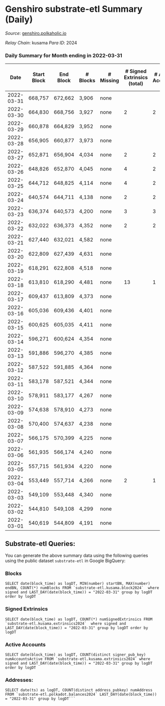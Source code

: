 # Genshiro substrate-etl Summary (Daily)

_Source_: [genshiro.polkaholic.io](https://genshiro.polkaholic.io)

*Relay Chain*: kusama
*Para ID*: 2024



### Daily Summary for Month ending in 2022-03-31


| Date | Start Block | End Block | # Blocks | # Missing | # Signed Extrinsics (total) | # Active Accounts | # Addresses with Balances | # Events | # Transfers | # XCM Transfers In | # XCM Transfers Out |
| ---- | ----------- | --------- | -------- | --------- | --------------------------- | ----------------- | ------------------------- | -------- | ----------- | ------------------ | ------------------- |
| 2022-03-31 | 668,757 | 672,662 | 3,906 | none |  |  | 23 | 7,834 |   |   |   |
| 2022-03-30 | 664,830 | 668,756 | 3,927 | none | 2 | 2 | 23 | 7,903 |   |   |   |
| 2022-03-29 | 660,878 | 664,829 | 3,952 | none |  |  | 23 | 7,916 |   |   |   |
| 2022-03-28 | 656,905 | 660,877 | 3,973 | none |  |  | 23 | 7,963 |   |   |   |
| 2022-03-27 | 652,871 | 656,904 | 4,034 | none | 2 | 2 | 23 | 8,097 |   |   |   |
| 2022-03-26 | 648,826 | 652,870 | 4,045 | none | 4 | 2 | 23 | 8,128 |   |   |   |
| 2022-03-25 | 644,712 | 648,825 | 4,114 | none | 4 | 2 | 23 | 8,279 |   |   |   |
| 2022-03-24 | 640,574 | 644,711 | 4,138 | none | 2 | 2 | 23 | 8,296 |   |   |   |
| 2022-03-23 | 636,374 | 640,573 | 4,200 | none | 3 | 3 | 23 | 8,438 |   |   |   |
| 2022-03-22 | 632,022 | 636,373 | 4,352 | none | 2 | 2 | 23 | 8,744 |   |   |   |
| 2022-03-21 | 627,440 | 632,021 | 4,582 | none |  |  | 23 | 9,172 |   |   |   |
| 2022-03-20 | 622,809 | 627,439 | 4,631 | none |  |  | 23 | 9,269 |   |   |   |
| 2022-03-19 | 618,291 | 622,808 | 4,518 | none |  |  | 23 | 9,044 |   |   |   |
| 2022-03-18 | 613,810 | 618,290 | 4,481 | none | 13 | 1 | 23 | 9,005 |   |   |   |
| 2022-03-17 | 609,437 | 613,809 | 4,373 | none |  |  | 20 | 8,754 |   |   |   |
| 2022-03-16 | 605,036 | 609,436 | 4,401 | none |  |  | 20 | 8,809 |   |   |   |
| 2022-03-15 | 600,625 | 605,035 | 4,411 | none |  |  | 20 | 8,829 |   |   |   |
| 2022-03-14 | 596,271 | 600,624 | 4,354 | none |  |  | 20 | 8,716 |   |   |   |
| 2022-03-13 | 591,886 | 596,270 | 4,385 | none |  |  | 20 | 8,777 |   |   |   |
| 2022-03-12 | 587,522 | 591,885 | 4,364 | none |  |  | 20 | 8,735 |   |   |   |
| 2022-03-11 | 583,178 | 587,521 | 4,344 | none |  |  | 20 | 8,696 |   |   |   |
| 2022-03-10 | 578,911 | 583,177 | 4,267 | none |  |  | 20 | 8,541 |   |   |   |
| 2022-03-09 | 574,638 | 578,910 | 4,273 | none |  |  | 20 | 8,553 |   |   |   |
| 2022-03-08 | 570,400 | 574,637 | 4,238 | none |  |  | 20 | 8,483 |   |   |   |
| 2022-03-07 | 566,175 | 570,399 | 4,225 | none |  |  | 20 | 8,457 |   |   |   |
| 2022-03-06 | 561,935 | 566,174 | 4,240 | none |  |  | 20 | 8,487 |   |   |   |
| 2022-03-05 | 557,715 | 561,934 | 4,220 | none |  |  | 20 | 8,447 |   |   |   |
| 2022-03-04 | 553,449 | 557,714 | 4,266 | none | 2 | 1 | 20 | 8,546 |   |   |   |
| 2022-03-03 | 549,109 | 553,448 | 4,340 | none |  |  | 20 | 8,687 |   |   |   |
| 2022-03-02 | 544,810 | 549,108 | 4,299 | none |  |  | 20 | 8,605 |   |   |   |
| 2022-03-01 | 540,619 | 544,809 | 4,191 | none |  |  | 20 | 8,389 |   |   |   |

## Substrate-etl Queries:
You can generate the above summary data using the following queries using the public dataset `substrate-etl` in Google BigQuery:


### Blocks
```
SELECT date(block_time) as logDT, MIN(number) startBN, MAX(number) endBN, COUNT(*) numBlocks FROM `substrate-etl.kusama.block2024`  where signed and LAST_DAY(date(block_time)) = "2022-03-31" group by logDT order by logDT
```


### Signed Extrinsics
```
SELECT date(block_time) as logDT, COUNT(*) numSignedExtrinsics FROM `substrate-etl.kusama.extrinsics2024`  where signed and LAST_DAY(date(block_time)) = "2022-03-31" group by logDT order by logDT
```


### Active Accounts
```
SELECT date(block_time) as logDT, COUNT(distinct signer_pub_key) numAccountsActive FROM `substrate-etl.kusama.extrinsics2024` where signed and LAST_DAY(date(block_time)) = "2022-03-31" group by logDT order by logDT
```


### Addresses:
```
SELECT date(ts) as logDT, COUNT(distinct address_pubkey) numAddress FROM `substrate-etl.polkadot.balances2024` LAST_DAY(date(block_time)) = "2022-03-31" group by logDT```

